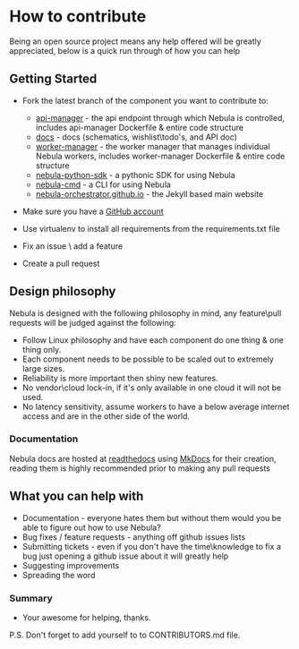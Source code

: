 # How to contribute

Being an open source project means any help offered will be greatly appreciated, below is a quick run through of how you
can help

## Getting Started

* Fork the latest branch of the component you want to contribute to:

    * [api-manager](https://github.com/nebula-orchestrator/worker-manager) - the api endpoint through which Nebula is controlled, includes api-manager Dockerfile & entire code structure
    * [docs](https://github.com/nebula-orchestrator/docs) - docs (schematics, wishlist\todo's, and API doc)
    * [worker-manager](https://github.com/nebula-orchestrator/api-manager) - the worker manager that manages individual Nebula workers, includes worker-manager Dockerfile & entire code structure
    * [nebula-python-sdk](https://github.com/nebula-orchestrator/nebula-python-sdk) - a pythonic SDK for using Nebula
    * [nebula-cmd](https://github.com/nebula-orchestrator/nebula-cmd) - a CLI for using Nebula
    * [nebula-orchestrator.github.io](https://github.com/nebula-orchestrator/nebula-orchestrator.github.io) - the Jekyll based main website


* Make sure you have a [GitHub account](https://github.com/signup/free)
* Use virtualenv to install all requirements from the requirements.txt file
* Fix an issue \ add a feature
* Create a pull request

## Design philosophy 
Nebula is designed with the following philosophy in mind, any feature\pull requests will be judged against the following:

* Follow Linux philosophy and have each component do one thing & one thing only.
* Each component needs to be possible to be scaled out to extremely large sizes.
* Reliability is more important then shiny new features.
* No vendor\cloud lock-in, if it's only available in one cloud it will not be used.
* No latency sensitivity, assume workers to have a below average internet access and are in the other side of the world.

### Documentation

Nebula docs are hosted at [readthedocs](http://nebula.readthedocs.io/en/latest/) using [MkDocs](http://www.mkdocs.org/) for their creation, reading them is highly recommended
prior to making any pull requests

## What you can help with

* Documentation - everyone hates them but without them would you be able to figure out how to use Nebula?
* Bug fixes / feature requests - anything off github issues lists
* Submitting tickets - even if you don't have the time\knowledge to fix a bug just opening a github issue about it will greatly help
* Suggesting improvements
* Spreading the word

### Summary

* Your awesome for helping, thanks.

P.S.
Don't forget to add yourself to to CONTRIBUTORS.md file.